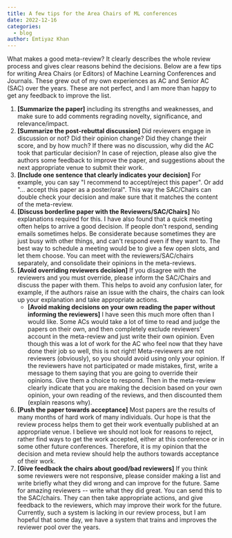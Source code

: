 ```yaml
---
title: A few tips for the Area Chairs of ML conferences
date: 2022-12-16
categories:
  - blog
author: Emtiyaz Khan
---
```


What makes a good meta-review? It clearly describes the whole review process and gives clear reasons behind the decisions. Below are a few tips for writing Area Chairs (or Editors) of Machine Learning Conferences and Journals. These grew out of my own experiences as AC and Senior AC (SAC) over the years. These are not perfect, and I am more than happy to get any feedback to improve the list.

<ol>
   <li> <b>[Summarize the paper]</b>
including its strengths and weaknesses, and make sure to add comments regrading novelty, significance, and relevance/impact. </li>
   <li> <b>[Summarize the post-rebuttal discussion]</b>
Did reviewers engage in discussion or not? Did their opinion change? Did they change their score, and by how much? If there was no discussion, why did the AC took that particular decision? In case of rejection, please also give the authors some feedback to improve the paper, and suggestions about the next appropriate venue to submit their work.</li>
   <li> <b>[Include one sentence that clearly indicates your decision]</b> For example, you can say "I recommend to accept/reject this paper". Or add "... accept this paper as a poster/oral". This way the SAC/Chairs can double check your decision and make sure that it matches the content of the meta-review. </li>

   <li><b>[Discuss borderline paper with the Reviewers/SAC/Chairs]</b> No explanations required for this. I have also found that a quick meeting often helps to arrive a good decision. If people don't respond, sending emails sometimes helps. Be considerate because sometimes they are just busy with other things, and can't respond even if they want to. The best way to schedule a meeting would be to give a few open slots, and let them choose. You can meet with the reviewers/SAC/chairs separately, and consolidate their opinions in the meta-reviews.</li>  

   <li> <b>[Avoid overriding reviewers decision]</b>
If you disagree with the reviewers and you must override, please inform the SAC/Chairs and discuss the paper with them. This helps to avoid any confusion later, for example, if the authors raise an issue with the chairs, the chairs can look up your explanation and take appropriate actions.

   <ul> 
   <li> <b>[Avoid making decisions on your own reading the paper without informing the reviewers]</b>
   I have seen this much more often than I would like. Some ACs would take a lot of time to read and judge the papers on their own, and then completely exclude reviewers' account in the meta-review and just write their own opinion. Even though this was a lot of work for the AC who feel now that they have done their job so well, this is not right! Meta-reviewers are not reviewers (obviously), so you should avoid using only your opinion.
   If the reviewers have not participated or made mistakes, first, write a message to them saying that you are going to override their opinions. Give them a choice to respond. Then in the meta-review clearly indicate that you are making the decision based on your own opinion, your own reading of the reviews, and then discounted them (explain reasons why).</li>
   </ul>
   </li>

   <li><b>[Push the paper towards acceptance]</b>
Most papers are the results of many months of hard work of many individuals. Our hope is that the review process helps them to get their work eventually published at an appropriate venue. I believe we should not look for reasons to reject, rather find ways to get the work accepted, either at this conference or in some other future conferences. Therefore, it is my opinion that the decision and meta review should help the authors towards acceptance of their work. </li>

   <li><b>[Give feedback the chairs about good/bad reviewers]</b>
If you think some reviewers were not responsive, please consider making a list and write briefly what they did wrong and can improve for the future. Same for amazing reviewers -- write what they did great. You can send this to the SAC/chairs. They can then take appropriate actions, and give feedback to the reviewers, which may improve their work for the future. Currently, such a system is lacking in our review process, but I am hopeful that some day, we have a system that trains and improves the reviewer pool over the years. </li>
</ol>



